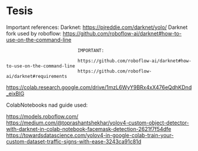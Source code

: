 # Tesis


Important references:
Darknet: https://pjreddie.com/darknet/yolo/
Darknet fork used by roboflow: https://github.com/roboflow-ai/darknet#how-to-use-on-the-command-line

                               IMPORTANT: 
                               
                               https://github.com/roboflow-ai/darknet#how-to-use-on-the-command-line
                               https://github.com/roboflow-ai/darknet#requirements
                               
                               
https://colab.research.google.com/drive/1mzL6WyY9BRx4xX476eQdhKDnd_eixBlG

ColabNotebooks nad guide used:

https://models.roboflow.com/
https://medium.com/@toprashantshekhar/yolov4-custom-object-detector-with-darknet-in-colab-notebook-facemask-detection-2621f7f54dfe
https://towardsdatascience.com/yolov4-in-google-colab-train-your-custom-dataset-traffic-signs-with-ease-3243ca91c81d
